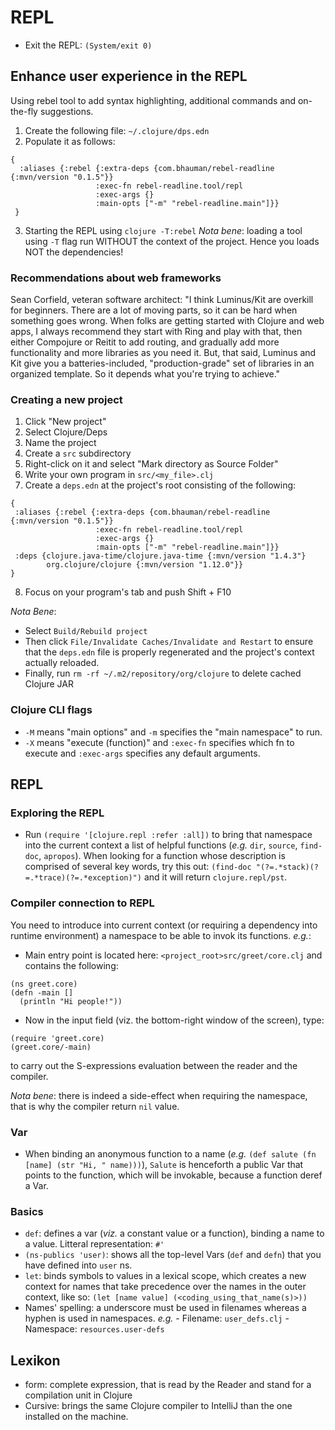 # REPL
- Exit the REPL: `(System/exit 0)`

## Enhance user experience in the REPL
Using rebel tool to add syntax highlighting, additional commands and on-the-fly suggestions.

1. Create the following file: `~/.clojure/dps.edn`
2. Populate it as follows:
```
{
  :aliases {:rebel {:extra-deps {com.bhauman/rebel-readline {:mvn/version "0.1.5"}}
                   :exec-fn rebel-readline.tool/repl
                   :exec-args {}
                   :main-opts ["-m" "rebel-readline.main"]}}
 }
```
3. Starting the REPL using `clojure -T:rebel`
*Nota bene*: loading a tool using `-T` flag run WITHOUT the context of the project. Hence you loads NOT the dependencies!

### Recommendations about web frameworks
Sean Corfield, veteran software architect:
"I think Luminus/Kit are overkill for beginners. There are a lot of moving parts, so it can be hard when something goes 
wrong.
When folks are getting started with Clojure and web apps, I always recommend they start with Ring and play with that, 
then either Compojure or Reitit to add routing, and gradually add more functionality and more libraries as you need it.
But, that said, Luminus and Kit give you a batteries-included, "production-grade" set of libraries in an organized 
template. So it depends what you're trying to achieve."


### Creating a new project
1. Click "New project"
2. Select Clojure/Deps
3. Name the project
4. Create a `src` subdirectory
5. Right-click on it and select "Mark directory as Source Folder"
6. Write your own program in `src/<my_file>.clj`
7. Create a `deps.edn` at the project's root consisting of the following:
```
{
 :aliases {:rebel {:extra-deps {com.bhauman/rebel-readline {:mvn/version "0.1.5"}}
                   :exec-fn rebel-readline.tool/repl
                   :exec-args {}
                   :main-opts ["-m" "rebel-readline.main"]}}
 :deps {clojure.java-time/clojure.java-time {:mvn/version "1.4.3"}
        org.clojure/clojure {:mvn/version "1.12.0"}}
}
```
8. Focus on your program's tab and push Shift + F10

*Nota Bene*: 
- Select `Build/Rebuild project` 
- Then click `File/Invalidate Caches/Invalidate and Restart` to ensure that the `deps.edn` file is properly regenerated
and the project's context actually reloaded.
- Finally, run `rm -rf ~/.m2/repository/org/clojure` to delete cached Clojure JAR


### Clojure CLI flags
- `-M` means "main options" and `-m` specifies the "main namespace" to run.
- `-X` means "execute (function)" and `:exec-fn` specifies which fn to execute and `:exec-args` specifies any default 
arguments.


## REPL
### Exploring the REPL
- Run `(require '[clojure.repl :refer :all])` to bring that namespace into the current context a list of helpful functions (*e.g.*
`dir`, `source`, `find-doc`, `apropos`).
When looking for a function whose description is comprised of several key words, try this out:
`(find-doc "(?=.*stack)(?=.*trace)(?=.*exception)")` and it will return `clojure.repl/pst`.


### Compiler connection to REPL
You need to introduce into current context (or requiring a dependency into runtime environment) a namespace to be able
to invok its functions. *e.g.*:
- Main entry point is located here: `<project_root>src/greet/core.clj` and contains the following:
```
(ns greet.core)
(defn -main []
  (println "Hi people!"))
```

- Now in the input field (viz. the bottom-right window of the screen), type:
```
(require 'greet.core)
(greet.core/-main)
```
to carry out the S-expressions evaluation between the reader and the compiler.

*Nota bene*: there is indeed a side-effect when requiring the namespace, that is why the compiler return `nil` value.


### Var
- When binding an anonymous function to a name (*e.g.* `(def salute (fn [name] (str "Hi, " name)))`), `Salute` is
henceforth a public Var that points to the function, which will be invokable, because a function deref a Var.


### Basics
- `def`: defines a var (*viz.* a constant value or a function), binding a name to a value. Litteral representation: `#'`
- `(ns-publics 'user)`: shows all the top-level Vars (`def` and `defn`) that you have defined into `user` ns.
- `let`: binds symbols to values in a lexical scope, which creates a new context for names that take precedence over
the names in the outer context, like so: `(let [name value] (<coding_using_that_name(s)>))`
- Names' spelling: a underscore must be used in filenames whereas a hyphen is used in namespaces. *e.g.*
                   - Filename: `user_defs.clj`
                   - Namespace: `resources.user-defs` 


## Lexikon
- form: complete expression, that is read by the Reader and stand for a compilation unit in Clojure
- Cursive: brings the same Clojure compiler to IntelliJ than the one installed on the machine.
